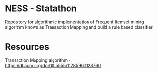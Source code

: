 # NESS - Statathon
Repository for algorithmic implementation of Frequent Itemset mining algorithm knows as Transaction Mapping and build a rule based classifier.

# Resources

Transaction Mapping algorithm - https://dl.acm.org/doi/10.5555/1128596.1128760
